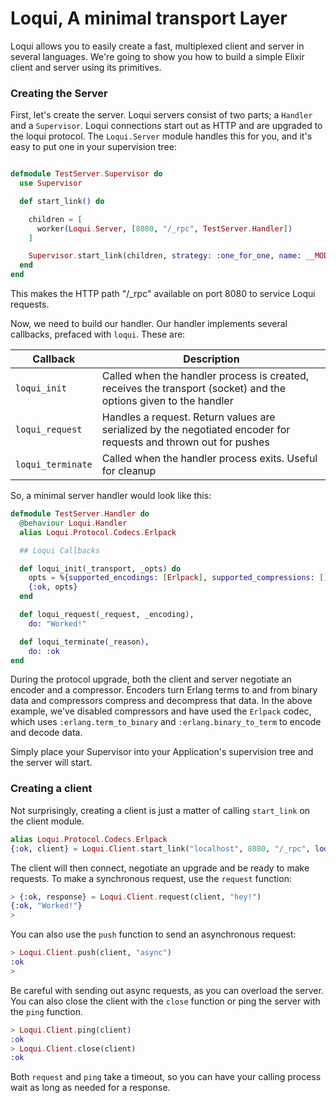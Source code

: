 # Loqui, A minimal transport Layer

Loqui allows you to easily create a fast, multiplexed client and server in several languages.
We're going to show you how to build a simple Elixir client and server using its primitives.

### Creating the Server

First, let's create the server. Loqui servers consist of two parts; a `Handler` and a `Supervisor`.
Loqui connections start out as HTTP and are upgraded to the loqui protocol. The `Loqui.Server` module handles 
this for you, and it's easy to put one in your supervision tree:

```elixir

defmodule TestServer.Supervisor do
  use Supervisor

  def start_link() do

    children = [
      worker(Loqui.Server, [8080, "/_rpc", TestServer.Handler])
    ]

    Supervisor.start_link(children, strategy: :one_for_one, name: __MODULE__)
  end
end
```

This makes the HTTP path "/_rpc" available on port 8080 to service Loqui requests.

Now, we need to build our handler. Our handler implements several callbacks, prefaced with `loqui`.
These are:


| Callback |  Description             |
|----------|-------------------------|
| `loqui_init`       | Called when the handler process is created, receives the transport (socket) and the options given to the handler |
| `loqui_request`     | Handles a request. Return values are serialized by the negotiated encoder for requests and thrown out for pushes |
| `loqui_terminate`   | Called when the handler process exits. Useful for cleanup |


So, a minimal server handler would look like this:


```elixir
defmodule TestServer.Handler do
  @behaviour Loqui.Handler
  alias Loqui.Protocol.Codecs.Erlpack

  ## Loqui Callbacks

  def loqui_init(_transport, _opts) do
    opts = %{supported_encodings: [Erlpack], supported_compressions: []}
    {:ok, opts}
  end

  def loqui_request(_request, _encoding),
    do: "Worked!"

  def loqui_terminate(_reason),
    do: :ok
end
```

During the protocol upgrade, both the client and server negotiate an encoder and a compressor.
Encoders turn Erlang terms to and from binary data and compressors compress and
decompress that data. In the above example, we've disabled compressors and have used the `Erlpack`
codec, which uses `:erlang.term_to_binary` and `:erlang.binary_to_term` to encode and decode data.

Simply place your Supervisor into your Application's supervision tree and the server will start.


### Creating a client

Not surprisingly, creating a client is just a matter of calling `start_link` on the client module.

```elixir
alias Loqui.Protocol.Codecs.Erlpack
{:ok, client} = Loqui.Client.start_link("localhost", 8080, "/_rpc", loqui_opts: [codecs: [Erlpack]])
```

The client will then connect, negotiate an upgrade and be ready to make requests. To make a synchronous
request, use the `request` function:

```elixir
> {:ok, response} = Loqui.Client.request(client, "hey!")
{:ok, "Worked!"}
>
```

You can also use the `push` function to send an asynchronous request:

```elixir
> Loqui.Client.push(client, "async")
:ok
>
```

Be careful with sending out async requests, as you can overload the server.
You can also close the client with the `close` function or ping the server with the `ping` function.

```elixir
> Loqui.Client.ping(client)
:ok
> Loqui.Client.close(client)
:ok
```

Both `request` and `ping` take a timeout, so you can have your calling process wait as long
as needed for a response.
